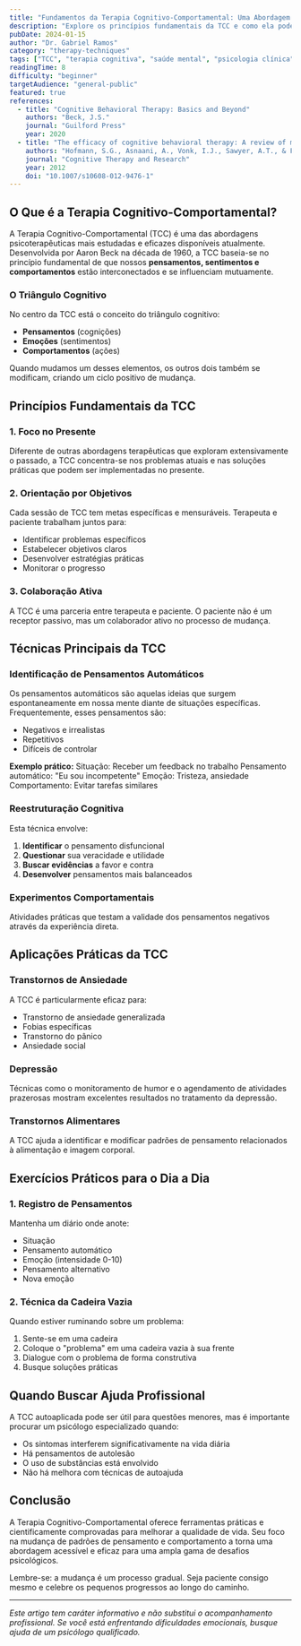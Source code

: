 ```yaml
---
title: "Fundamentos da Terapia Cognitivo-Comportamental: Uma Abordagem Prática"
description: "Explore os princípios fundamentais da TCC e como ela pode transformar padrões de pensamento e comportamento para uma vida mais saudável."
pubDate: 2024-01-15
author: "Dr. Gabriel Ramos"
category: "therapy-techniques"
tags: ["TCC", "terapia cognitiva", "saúde mental", "psicologia clínica", "autoconhecimento"]
readingTime: 8
difficulty: "beginner"
targetAudience: "general-public"
featured: true
references:
  - title: "Cognitive Behavioral Therapy: Basics and Beyond"
    authors: "Beck, J.S."
    journal: "Guilford Press"
    year: 2020
  - title: "The efficacy of cognitive behavioral therapy: A review of meta-analyses"
    authors: "Hofmann, S.G., Asnaani, A., Vonk, I.J., Sawyer, A.T., & Fang, A."
    journal: "Cognitive Therapy and Research"
    year: 2012
    doi: "10.1007/s10608-012-9476-1"
---
```


## O Que é a Terapia Cognitivo-Comportamental?

A Terapia Cognitivo-Comportamental (TCC) é uma das abordagens psicoterapêuticas mais estudadas e eficazes disponíveis atualmente. Desenvolvida por Aaron Beck na década de 1960, a TCC baseia-se no princípio fundamental de que nossos **pensamentos, sentimentos e comportamentos** estão interconectados e se influenciam mutuamente.

### O Triângulo Cognitivo

No centro da TCC está o conceito do triângulo cognitivo:

- **Pensamentos** (cognições)
- **Emoções** (sentimentos)
- **Comportamentos** (ações)

Quando mudamos um desses elementos, os outros dois também se modificam, criando um ciclo positivo de mudança.

## Princípios Fundamentais da TCC

### 1. Foco no Presente

Diferente de outras abordagens terapêuticas que exploram extensivamente o passado, a TCC concentra-se nos problemas atuais e nas soluções práticas que podem ser implementadas no presente.

### 2. Orientação por Objetivos

Cada sessão de TCC tem metas específicas e mensuráveis. Terapeuta e paciente trabalham juntos para:
- Identificar problemas específicos
- Estabelecer objetivos claros
- Desenvolver estratégias práticas
- Monitorar o progresso

### 3. Colaboração Ativa

A TCC é uma parceria entre terapeuta e paciente. O paciente não é um receptor passivo, mas um colaborador ativo no processo de mudança.

## Técnicas Principais da TCC

### Identificação de Pensamentos Automáticos

Os pensamentos automáticos são aquelas ideias que surgem espontaneamente em nossa mente diante de situações específicas. Frequentemente, esses pensamentos são:
- Negativos e irrealistas
- Repetitivos
- Difíceis de controlar

**Exemplo prático:**
Situação: Receber um feedback no trabalho
Pensamento automático: "Eu sou incompetente"
Emoção: Tristeza, ansiedade
Comportamento: Evitar tarefas similares

### Reestruturação Cognitiva

Esta técnica envolve:
1. **Identificar** o pensamento disfuncional
2. **Questionar** sua veracidade e utilidade
3. **Buscar evidências** a favor e contra
4. **Desenvolver** pensamentos mais balanceados

### Experimentos Comportamentais

Atividades práticas que testam a validade dos pensamentos negativos através da experiência direta.

## Aplicações Práticas da TCC

### Transtornos de Ansiedade

A TCC é particularmente eficaz para:
- Transtorno de ansiedade generalizada
- Fobias específicas
- Transtorno do pânico
- Ansiedade social

### Depressão

Técnicas como o monitoramento de humor e o agendamento de atividades prazerosas mostram excelentes resultados no tratamento da depressão.

### Transtornos Alimentares

A TCC ajuda a identificar e modificar padrões de pensamento relacionados à alimentação e imagem corporal.

## Exercícios Práticos para o Dia a Dia

### 1. Registro de Pensamentos

Mantenha um diário onde anote:
- Situação
- Pensamento automático
- Emoção (intensidade 0-10)
- Pensamento alternativo
- Nova emoção

### 2. Técnica da Cadeira Vazia

Quando estiver ruminando sobre um problema:
1. Sente-se em uma cadeira
2. Coloque o "problema" em uma cadeira vazia à sua frente
3. Dialogue com o problema de forma construtiva
4. Busque soluções práticas

## Quando Buscar Ajuda Profissional

A TCC autoaplicada pode ser útil para questões menores, mas é importante procurar um psicólogo especializado quando:
- Os sintomas interferem significativamente na vida diária
- Há pensamentos de autolesão
- O uso de substâncias está envolvido
- Não há melhora com técnicas de autoajuda

## Conclusão

A Terapia Cognitivo-Comportamental oferece ferramentas práticas e cientificamente comprovadas para melhorar a qualidade de vida. Seu foco na mudança de padrões de pensamento e comportamento a torna uma abordagem acessível e eficaz para uma ampla gama de desafios psicológicos.

Lembre-se: a mudança é um processo gradual. Seja paciente consigo mesmo e celebre os pequenos progressos ao longo do caminho.

---

*Este artigo tem caráter informativo e não substitui o acompanhamento profissional. Se você está enfrentando dificuldades emocionais, busque ajuda de um psicólogo qualificado.*